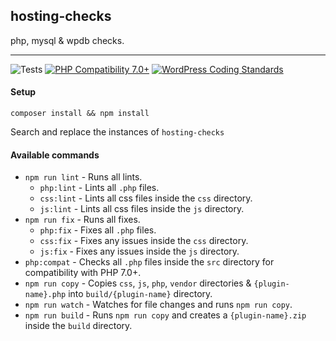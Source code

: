## hosting-checks

php, mysql & wpdb checks.

---

![Tests](https://github.com/mrxkon/hosting-checks/workflows/Checks/badge.svg)
[![PHP Compatibility 7.0+](https://img.shields.io/badge/PHP%20Compatibility-7.0+-8892BF)](https://github.com/PHPCompatibility/PHPCompatibility)
[![WordPress Coding Standards](https://img.shields.io/badge/WordPress%20Coding%20Standards-latest-blue)](https://github.com/WordPress/WordPress-Coding-Standards)

#### Setup

`composer install && npm install`

Search and replace the instances of `hosting-checks`

#### Available commands
- `npm run lint` - Runs all lints.
	- `php:lint` - Lints all `.php` files.
	- `css:lint` - Lints all css files inside the `css` directory.
	- `js:lint` - Lints all css files inside the `js` directory.
- `npm run fix` - Runs all fixes.
	- `php:fix`  - Fixes all `.php` files.
	- `css:fix` - Fixes any issues inside the `css` directory.
	- `js:fix` - Fixes any issues inside the `js` directory.
- `php:compat` - Checks all `.php` files inside the `src` directory for compatibility with PHP 7.0+.
- `npm run copy` - Copies `css`, `js`, `php`, `vendor` directories & `{plugin-name}.php` into `build/{plugin-name}` directory.
- `npm run watch` - Watches for file changes and runs `npm run copy`.
- `npm run build` - Runs `npm run copy` and creates a `{plugin-name}.zip` inside the `build` directory.
